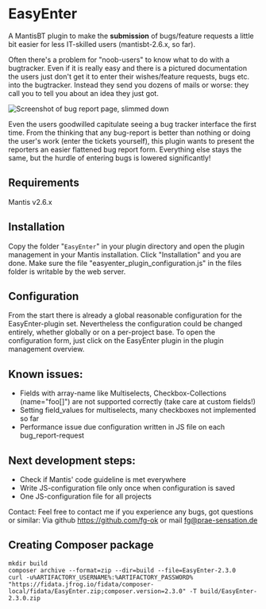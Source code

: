 # EasyEnter #

A MantisBT plugin to make the **submission** of bugs/feature requests a little bit
easier for less IT-skilled users (mantisbt-2.6.x, so far).

Often there's a problem for "noob-users" to know what to do with a bugtracker.
Even if it is really easy and there is a pictured documentation the users just
don't get it to enter their wishes/feature requests, bugs etc. into the
bugtracker. Instead they send you dozens of mails or worse: they call you to
tell you about an idea they just got.

![Screenshot of bug report page, slimmed down](https://github.com/mantisbt-plugins/EasyEnter/blob/master/files/easy_enter_bug_report_form.png)

Even the users goodwilled capitulate seeing a bug tracker interface the first
time. From the thinking that any bug-report is better than nothing or doing
the user's work (enter the tickets yourself), this plugin wants to present the
reporters an easier flattened bug report form. Everything else stays the same,
but the hurdle of entering bugs is lowered significantly!


## Requirements ##
Mantis v2.6.x

## Installation ##
Copy the folder "`EasyEnter`" in your plugin directory and open the plugin
management in your Mantis installation. Click "Installation" and you are done.
Make sure the file "easyenter_plugin_configuration.js" in the files folder is
writable by the web server.

## Configuration ##
From the start there is already a global reasonable configuration for the
EasyEnter-plugin set. Nevertheless the configuration could be changed entirely,
whether globally or on a per-project base.
To open the configuration form, just click on the EasyEnter plugin in the plugin
management overview.



## Known issues: ##
 * Fields with array-name like Multiselects, Checkbox-Collections (name="foo[]")
   are not supported correctly (take care at custom fields!)
 * Setting field_values for multiselects, many checkboxes not implemented so far
 * Performance issue due configuration written in JS file on each bug_report-request 


## Next development steps: ##
 * Check if Mantis' code guideline is met everywhere
 * Write JS-configuration file only once when configuration is saved
 * One JS-configuration file for all projects



Contact:
Feel free to contact me if you experience any bugs, got questions or similar:
Via github https://github.com/fg-ok or mail fg@prae-sensation.de 

## Creating Composer package

```
mkdir build
composer archive --format=zip --dir=build --file=EasyEnter-2.3.0
curl -u%ARTIFACTORY_USERNAME%:%ARTIFACTORY_PASSWORD% "https://fidata.jfrog.io/fidata/composer-local/fidata/EasyEnter.zip;composer.version=2.3.0" -T build/EasyEnter-2.3.0.zip
```
